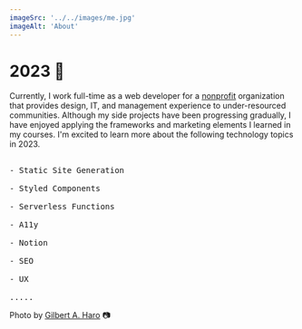 ```yaml
---
imageSrc: '../../images/me.jpg'
imageAlt: 'About'
---
```


# 2023 🎢

Currently, I work full-time as a web developer for a <a href="hhttps://my-bizznest-app.netlify.app/" target="_blank" rel="nofollow noopener noreferrer" alt="Digital NEST creates sustainable and scalable technology learning centers for Latinx youth to provide the skills, network, and resources to foster economic equality." aria-label="External Link"><u>nonprofit</u></a> organization that provides design, IT, and management experience to under-resourced communities. Although my side projects have been progressing gradually, I have enjoyed applying the frameworks and marketing elements I learned in my courses. I'm excited to learn more about the following technology topics in 2023.

<pre>

- Static Site Generation

- Styled Components

- Serverless Functions

- A11y

- Notion

- SEO

- UX

.....
</pre>

Photo by <a href="https://ghphoto.netlify.app/" target="_blank" rel="nofollow noopener noreferrer" aria-label="External Link"><u>Gilbert A. Haro</u></a> 📷
